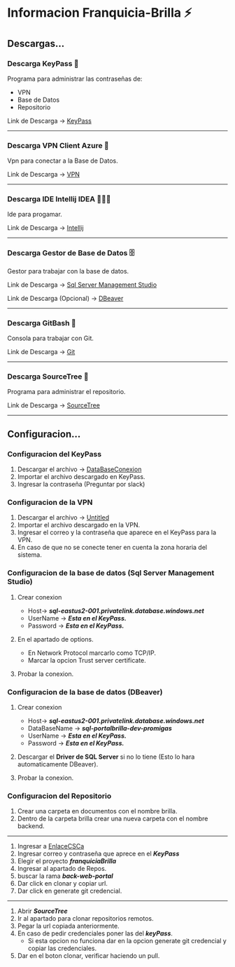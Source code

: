 # Informacion Franquicia-Brilla ⚡

## Descargas...
### Descarga KeyPass 🔐
Programa para administrar las contraseñas de:

+ VPN
+ Base de Datos
+ Repositorio

Link de Descarga ->  [KeyPass](https://keepass.info/download.html)

---

### Descarga VPN Client Azure 🔌
Vpn para conectar a la Base de Datos.
 
Link de Descarga -> [VPN](https://apps.microsoft.com/store/detail/cliente-vpn-de-azure/9NP355QT2SQB?hl=es-es&gl=es)

---

### Descarga IDE Intellij IDEA 👨🏻‍💻

Ide para progamar.

Link de Descarga -> [Intellij](https://www.jetbrains.com/idea/download/?section=mac)

---

### Descarga Gestor de Base de Datos 🗄️
Gestor para trabajar con la base de datos.

Link de Descarga -> [Sql Server Management Studio](https://learn.microsoft.com/en-us/sql/ssms/download-sql-server-management-studio-ssms?view=sql-server-ver16#download-ssms)

Link de Descarga (Opcional) -> [DBeaver](https://dbeaver.io/download/)

---

### Descarga GitBash 🗿
Consola para trabajar con Git.

Link de Descarga -> [Git](https://git-scm.com/downloads)

---

### Descarga SourceTree 📁
Programa para administrar el repositorio.

Link de Descarga -> [SourceTree](https://www.sourcetreeapp.com)

---

## Configuracion...

### Configuracion del KeyPass

1. Descargar el archivo -> [DataBaseConexion](https://drive.google.com/file/d/1EwspWX4sz7IIwYBspVnpH2K34is-weyJ/view)
2. Importar el archivo descargado en KeyPass.
3. Ingresar la contraseña (Preguntar por slack)


### Configuracion de la VPN
1. Descargar el archivo -> [Untitled](https://drive.google.com/file/d/18fazv5sZ-TuYNOOOAd1T8vPaYoF0_H-D/view)
2. Importar el archivo descargado en la VPN.
3. Ingresar el correo y la contraseña que aparece en el KeyPass para la VPN.
4. En caso de que no se conecte tener en cuenta la zona horaria del sistema.
   
### Configuracion de la base de datos (Sql Server Management Studio)

1. Crear conexion
   - Host-> ***sql-eastus2-001.privatelink.database.windows.net***
   - UserName -> ***Esta en el KeyPass.***
   - Password -> ***Esta en el KeyPass.***
 
2. En el apartado de options.
   - En Network Protocol marcarlo como TCP/IP.
   - Marcar la opcion Trust server certificate.
       
4. Probar la conexion.

### Configuracion de la base de datos (DBeaver)
1. Crear conexion
   - Host-> ***sql-eastus2-001.privatelink.database.windows.net***
   - DataBaseName -> ***sql-portalbrilla-dev-promigas***
   - UserName -> ***Esta en el KeyPass.***
   - Password -> ***Esta en el KeyPass.***
     
4. Descargar el **Driver de SQL Server** si no lo tiene (Esto lo hara automaticamente DBeaver).
5. Probar la conexion.

### Configuracion del Repositorio
1. Crear una carpeta en documentos con el nombre brilla.
2. Dentro de la carpeta brilla crear una nueva carpeta con el nombre backend.

---
 
1. Ingresar a [EnlaceCSCa](https://dev.azure.com/EnlaceCSC/)
2. Ingresar correo y contraseña que aprece en el ***KeyPass***
3. Elegir el proyecto ***franquiciaBrilla***
4. Ingresar al apartado de Repos.
5. buscar la rama ***back-web-portal***
6. Dar click en clonar y copiar url.
7. Dar click en generate git credencial.

---

1. Abrir ***SourceTree***
2. Ir al apartado para clonar repositorios remotos.
3. Pegar la url copiada anteriormente.
4. En caso de pedir credenciales poner las del ***keyPass***.
   - Si esta opcion no funciona dar en la opcion generate git credencial
     y copiar las credenciales.
6. Dar en el boton clonar, verificar haciendo un pull. 
